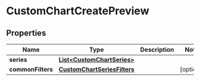 

# CustomChartCreatePreview


## Properties

| Name | Type | Description | Notes |
|------------ | ------------- | ------------- | -------------|
|**series** | [**List&lt;CustomChartSeries&gt;**](CustomChartSeries.md) |  |  |
|**commonFilters** | [**CustomChartSeriesFilters**](CustomChartSeriesFilters.md) |  |  [optional] |



